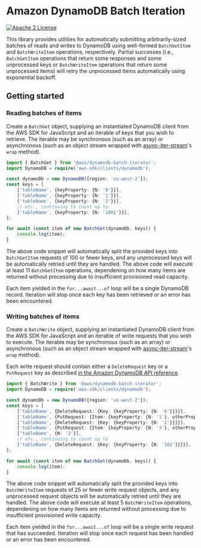 # Amazon DynamoDB Batch Iteration

[![Apache 2 License](https://img.shields.io/github/license/awslabs/dynamodb-data-mapper-js.svg?style=flat)](http://aws.amazon.com/apache-2-0/)

This library provides utilities for automatically submitting arbitrarily-sized
batches of reads and writes to DynamoDB using well-formed `BatchGetItem` and
`BatchWriteItem` operations, respectively. Partial successes (i.e.,
`BatchGetItem` operations that return some responses and some unprocessed keys
or `BatchWriteItem` operations that return some unprocessed items) will retry
the unprocessed items automatically using exponential backoff.

## Getting started

### Reading batches of items

Create a `BatchGet` object, supplying an instantiated DynamoDB client from the
AWS SDK for JavaScript and an iterable of keys that you wish to retrieve. The
iterable may be synchronous (such as an array) or asynchronous (such as an
object stream wrapped with [async-iter-stream](https://github.com/calvinmetcalf/async-iter-stream)'s
`wrap` method).

```typescript
import { BatchGet } from '@aws/dynamodb-batch-iterator';
import DynamoDB = require('aws-sdk/clients/dynamodb');

const dynamoDb = new DynamoDB({region: 'us-west-2'});
const keys = [
    ['tableName', {keyProperty: {N: '0'}}],
    ['tableName', {keyProperty: {N: '1'}}],
    ['tableName', {keyProperty: {N: '2'}}],
    // etc., continuing to count up to
    ['tableName', {keyProperty: {N: '1001'}}],
];

for await (const item of new BatchGet(dynamoDb, keys)) {
    console.log(item);
}
```

The above code snippet will automatically split the provided keys into
`BatchGetItem` requests of 100 or fewer keys, and any unprocessed keys will be
automatically retried until they are handled. The above code will execute at
least 11 `BatchGetItem` operations, dependening on how many items are returned
without processing due to insufficient provisioned read capacity.

Each item yielded in the `for...await...of` loop will be a single DynamoDB
record. Iteration will stop once each key has been retrieved or an error has
been encountered.

### Writing batches of items

Create a `BatchWrite` object, supplying an instantiated DynamoDB client from the
AWS SDK for JavaScript and an iterable of write requests that you wish to
execute. The iterable may be synchronous (such as an array) or asynchronous
(such as an object stream wrapped with [async-iter-stream](https://github.com/calvinmetcalf/async-iter-stream)'s
`wrap` method).

Each write request should contain either a `DeleteRequest` key or a `PutRequest`
key as described [in the Amazon DynamoDB API reference](http://docs.aws.amazon.com/amazondynamodb/latest/APIReference/API_WriteRequest.html#DDB-Type-WriteRequest-DeleteRequest).

```typescript
import { BatchWrite } from '@aws/dynamodb-batch-iterator';
import DynamoDB = require('aws-sdk/clients/dynamodb');

const dynamoDb = new DynamoDB({region: 'us-west-2'});
const keys = [
    ['tableName', {DeleteRequest: {Key: {keyProperty: {N: '0'}}}}],
    ['tableName', {PutRequest: {Item: {keyProperty: {N: '1'}, otherProperty: {BOOL: false}}}}],
    ['tableName', {DeleteRequest: {Key: {keyProperty: {N: '2'}}}}],
    ['tableName', {PutRequest: {Item: {keyProperty: {N: '3'}, otherProperty: {BOOL: false}}}}],
    ['tableName', {N: '2'}],
    // etc., continuing to count up to
    ['tableName', {DeleteRequest: {Key: {keyProperty: {N: '102'}}}}],
];

for await (const item of new BatchGet(dynamoDb, keys)) {
    console.log(item);
}
```

The above code snippet will automatically split the provided keys into
`BatchWriteItem` requests of 25 or fewer write request objects, and any
unprocessed request objects will be automatically retried until they are
handled. The above code will execute at least 5 `BatchWriteItem` operations,
dependening on how many items are returned without processing due to
insufficient provisioned write capacity.

Each item yielded in the `for...await...of` loop will be a single write request
that has succeeded. Iteration will stop once each request has been handled or an
error has been encountered.
